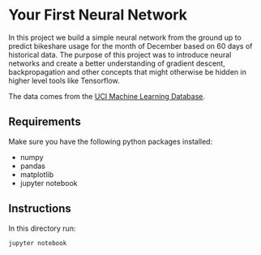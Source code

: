 # Your First Neural Network

In this project we build a simple neural network from the ground up to predict bikeshare usage for the month of December based on 60 days of historical data. The purpose of this project was to introduce neural networks and create a better understanding of gradient descent, backpropagation and other concepts that might otherwise be hidden in higher level tools like Tensorflow.

The data comes from the [UCI Machine Learning Database](https://archive.ics.uci.edu/ml/datasets/Bike+Sharing+Dataset).

## Requirements

Make sure you have the following python packages installed:

* numpy
* pandas
* matplotlib
* jupyter notebook

## Instructions

In this directory run:

`jupyter notebook`